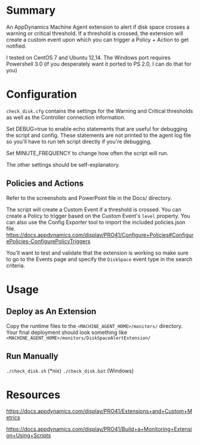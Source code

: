 # Summary
An AppDynamics Machine Agent extension to alert if disk space crosses a warning or critical threshold. If a threshold is crossed, the extension will create a custom event upon which you can trigger a Policy + Action to get notified.

I tested on CentOS 7 and Ubuntu 12,14. The Windows port requires Powershell 3.0 (if you desperately want it ported to PS 2.0, I can do that for you)

# Configuration
`check_disk.cfg` contains the settings for the Warning and Critical thresholds as well as the Controller connection information.

Set DEBUG=true to enable echo statements that are useful for debugging the script and config. These statements are not printed to the agent log file so you'll have to run teh script directly if you're debugging.

Set MINUTE_FREQUENCY to change how often the script will run.

The other settings should be self-explanatory.

## Policies and Actions
Refer to the screenshots and PowerPoint file in the Docs/ directory.

The script will create a Custom Event if a threshold is crossed. You can create a Policy to trigger based on the Custom Event's `level` property. You can also use the Config Exporter tool to import the included policies.json file.
https://docs.appdynamics.com/display/PRO41/Configure+Policies#ConfigurePolicies-ConfigurePolicyTriggers

You'll want to test and validate that the extension is working so make sure to go to the Events page and specify the `DiskSpace` event type in the search criteria.

# Usage

## Deploy as An Extension
Copy the runtime files to the `<MACHINE_AGENT_HOME>/monitors/` directory. Your final deployment should look something like `<MACHINE_AGENT_HOME>/monitors/DiskSpaceAlertExtension/`

## Run Manually
`./check_disk.sh` (*nix)
`./check_disk.bat` (Windows)


# Resources
https://docs.appdynamics.com/display/PRO41/Extensions+and+Custom+Metrics

https://docs.appdynamics.com/display/PRO41/Build+a+Monitoring+Extension+Using+Scripts
